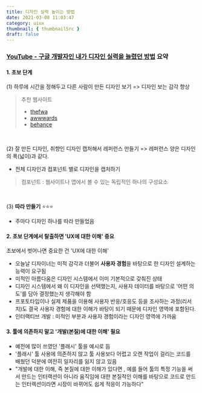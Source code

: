 ```yaml
---
title: 디자인 실력 높이는 방법
date: 2021-03-08 11:03:47
category: uiux
thumbnail: { thumbnailSrc }
draft: false
---
```




### [YouTube - 구글 개발자인 내가 디자인 실력을 늘렸던 방법](https://youtu.be/JjreLHP5WDE) 요약 


#### 1. 초보 단계
(1) 하루에 시간을 정해두고 다른 사람이 만든 디자인 보기  =>  디자인 보는 감각 향상<br/>
 
> 추천 웹사이트 
> - [thefwa](https://thefwa.com)
> - [awwwards](https://www.awwwards.com/)
> - [behance](https://www.behance.net/)

<br/>

(2) 잘 만든 디자인, 취향인 디자인 캡처해서 레퍼런스 만들기 => 레퍼런스 양은 디자인의 폭(넓이)과 같다. 

- 전체 디자인과 컴포넌트 별로 디자인을 캡처하기
> 컴포넌트 : 웹사이트나 앱에서 볼 수 있는 독립적인 하나의 구성요소

<br/>

(3) **따라 만들기** ⭐⭐⭐
- 주마다 디자인 하나를 따라 만들었음

#### 2. 초보 단계에서 탈출하면 'UX에 대한 이해' 중요
초보에서 벗어나면 중요한 건 'UX에 대한 이해'

- 오늘날 디자이너는 미적 감각과 더불어 **사용자 경험**을 바탕으로 한 디자인 설계하는 능력이 요구됨
- 미적인 아름다움은 디자인 시스템에서 이미 기본적으로 갖춰진 상태 
- 디자인 시스템에서 왜  이 디자인을 선택했는지, 사용자 데이터를 바탕으로 '어떤 의도'를 담아 결정했는지 생각해야 함 
- 프포토타입이나 실제 제품을 이용해 사용자 반응/호응도 등을 조사하는 과정(리서치)도 결국 사용자 경험에 대한 이해가 바탕이 되기 때문에 디자인 영역에 포함된다.
- 인터랙티브 개발 : 미적인 부분과 사용자 경험이라는 디자인 영역에 가까움 

#### 3. 툴에 의존하지 말고 '개발(본질)에 대한 이해' 필요
- 예전에 많이 쓰였던 '플래시' 툴을 예시로 듬
- '플래시' 툴 사용에 의존하지 않고 툴 사용보다 어렵고 오랜 작업이 걸리는 코드를 배웠던 덕분에 여전히 일자리를 잃지 않고 있음
- "개발에 대한 이해, 즉 본질에 대한 이해가 있다면 , 예를 들어 툴의 특정 기능을 써서 만드는 인터랙션이 아니라 움직임에 대한 본질적인 이해를 바탕으로 코드로 만드는 인터렉션이라면 시장이 바뀌어도 쉽게 적응이 가능하다"